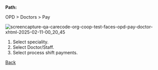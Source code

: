 **Path:**

OPD > Doctors > Pay

![screencapture-qa-carecode-org-coop-test-faces-opd-pay-doctor-xhtml-2025-02-11-00_20_45](https://github.com/user-attachments/assets/f633e60e-b449-4d82-931f-7e2cbc052657)


1. Select speciality.
2. Select Doctor/Staff.
3. Select process shift payments.
 




[Back](https://github.com/hmislk/hmis/wiki/OPD-Doctors)